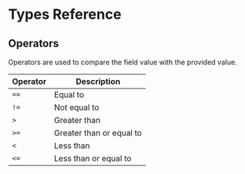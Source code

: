 # Types Reference

## Operators

Operators are used to compare the field value with the provided value.

| Operator | Description              |
|----------|--------------------------|
| `==`     | Equal to                 |
| `!=`     | Not equal to             |
| `>`      | Greater than             |
| `>=`     | Greater than or equal to |
| `<`      | Less than                |
| `<=`     | Less than or equal to    |
